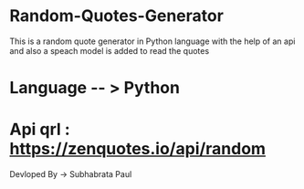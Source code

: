# Random-Quotes-Generator
This is a random quote generator in Python language with the help of an api and also a speach model is added to read the quotes 

# Language -- > Python 
# Api qrl : https://zenquotes.io/api/random

Devloped By -> Subhabrata Paul
